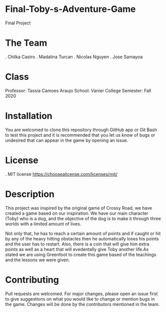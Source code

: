 # Final-Toby-s-Adventure-Game
Final Project

# The Team
. Chilka Castro
. Madalina Turcan
. Nicolas Nguyen
. Jose Samayoa

# Class
Professor: Tassia Camoes Araujo
School: Vanier College
Semester: Fall 2020

# Installation
You are welcomed to clone this repository through GitHub app or Git Bash to test this project and it is 
recommended that you let us know of bugs or undesired that can appear in the game by opening an issue.

# License
. MIT license
https://choosealicense.com/licenses/mit/

# Description
This project was inspired by the original game of Crossy Road, we have created a game
based on our inspiration. We have our main character (Toby) who is a dog, and the 
objective of the dog is to make it through three worlds with a limited amount of lives.

Not only that, he has to reach a certain amount of points and if caught or hit by any 
of the heavy hitting obstacles then he automatically loses his points and the user has to restart.
Also, there is a coin that will give him extra points as well as a heart that will evedentally give
Toby another life.As stated we are using Greenfoot to create this game based of the teachings and the lessons
we were given.

# Contributing
Pull requests are welcomed. For major changes, please open an issue first to give suggestions on what you would like to change or mention bugs in the game. 
Changes will be done by the contributors mentioned in the team.
